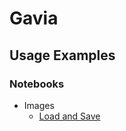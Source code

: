 # Gavia

## Usage Examples 

### Notebooks

* Images 
    * <a href="http://nbviewer.ipython.org/github/brett-hosking/gavia/blob/master/examples/notebooks/load_and_save_images.ipynb" target="_blank">Load and Save</a> 